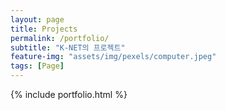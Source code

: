 ```yaml
---
layout: page
title: Projects
permalink: /portfolio/
subtitle: "K-NET의 프로젝트"
feature-img: "assets/img/pexels/computer.jpeg"
tags: [Page]
---
```


{% include portfolio.html %}
